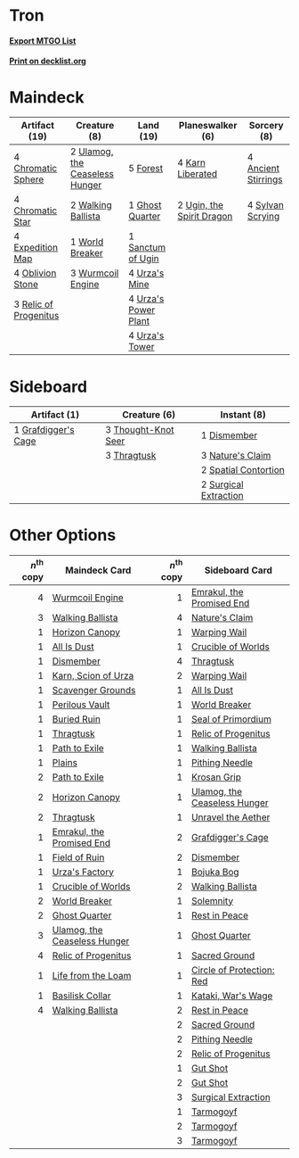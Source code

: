 # Tron

#### [Export MTGO List](../collection/Tron/Tron.txt)
#### [Print on decklist.org](http://decklist.org/?deckmain=4%09Ancient%20Stirrings%0A4%09Chromatic%20Sphere%0A4%09Chromatic%20Star%0A4%09Expedition%20Map%0A5%09Forest%0A1%09Ghost%20Quarter%0A4%09Karn%20Liberated%0A4%09Oblivion%20Stone%0A3%09Relic%20of%20Progenitus%0A1%09Sanctum%20of%20Ugin%0A4%09Sylvan%20Scrying%0A2%09Ugin,%20the%20Spirit%20Dragon%0A2%09Ulamog,%20the%20Ceaseless%20Hunger%0A4%09Urza's%20Mine%0A4%09Urza's%20Power%20Plant%0A4%09Urza's%20Tower%0A2%09Walking%20Ballista%0A1%09World%20Breaker%0A3%09Wurmcoil%20Engine&deckside=1%09Dismember%0A1%09Grafdigger's%20Cage%0A3%09Nature's%20Claim%0A2%09Spatial%20Contortion%0A2%09Surgical%20Extraction%0A3%09Thought-Knot%20Seer%0A3%09Thragtusk)
# Maindeck

|                                         Artifact (19)                                          |                                              Creature (8)                                               |                                          Land (19)                                          |                                          Planeswalker (6)                                          |                                         Sorcery (8)                                          |
|------------------------------------------------------------------------------------------------|---------------------------------------------------------------------------------------------------------|---------------------------------------------------------------------------------------------|----------------------------------------------------------------------------------------------------|----------------------------------------------------------------------------------------------|
|4 [Chromatic Sphere](http://gatherer.wizards.com/Pages/Card/Details.aspx?multiverseid=23230)    |2 [Ulamog, the Ceaseless Hunger](http://gatherer.wizards.com/Pages/Card/Details.aspx?multiverseid=402079)|5 [Forest](http://gatherer.wizards.com/Pages/Card/Details.aspx?multiverseid=439860)          |4 [Karn Liberated](http://gatherer.wizards.com/Pages/Card/Details.aspx?multiverseid=397828)         |4 [Ancient Stirrings](http://gatherer.wizards.com/Pages/Card/Details.aspx?multiverseid=442148)|
|4 [Chromatic Star](http://gatherer.wizards.com/Pages/Card/Details.aspx?multiverseid=135279)     |2 [Walking Ballista](http://gatherer.wizards.com/Pages/Card/Details.aspx?multiverseid=423848)            |1 [Ghost Quarter](http://gatherer.wizards.com/Pages/Card/Details.aspx?multiverseid=389534)   |2 [Ugin, the Spirit Dragon](http://gatherer.wizards.com/Pages/Card/Details.aspx?multiverseid=391948)|4 [Sylvan Scrying](http://gatherer.wizards.com/Pages/Card/Details.aspx?multiverseid=130513)   |
|4 [Expedition Map](http://gatherer.wizards.com/Pages/Card/Details.aspx?multiverseid=397742)     |1 [World Breaker](http://gatherer.wizards.com/Pages/Card/Details.aspx?multiverseid=407636)               |1 [Sanctum of Ugin](http://gatherer.wizards.com/Pages/Card/Details.aspx?multiverseid=402022) |                                                                                                    |                                                                                              |
|4 [Oblivion Stone](http://gatherer.wizards.com/Pages/Card/Details.aspx?multiverseid=446941)     |3 [Wurmcoil Engine](http://gatherer.wizards.com/Pages/Card/Details.aspx?multiverseid=389756)             |4 [Urza's Mine](http://gatherer.wizards.com/Pages/Card/Details.aspx?multiverseid=4192)       |                                                                                                    |                                                                                              |
|3 [Relic of Progenitus](http://gatherer.wizards.com/Pages/Card/Details.aspx?multiverseid=174824)|                                                                                                         |4 [Urza's Power Plant](http://gatherer.wizards.com/Pages/Card/Details.aspx?multiverseid=4193)|                                                                                                    |                                                                                              |
|                                                                                                |                                                                                                         |4 [Urza's Tower](http://gatherer.wizards.com/Pages/Card/Details.aspx?multiverseid=4194)      |                                                                                                    |                                                                                              |


# Sideboard

|                                         Artifact (1)                                         |                                         Creature (6)                                         |                                          Instant (8)                                           |
|----------------------------------------------------------------------------------------------|----------------------------------------------------------------------------------------------|------------------------------------------------------------------------------------------------|
|1 [Grafdigger's Cage](http://gatherer.wizards.com/Pages/Card/Details.aspx?multiverseid=278452)|3 [Thought-Knot Seer](http://gatherer.wizards.com/Pages/Card/Details.aspx?multiverseid=407519)|1 [Dismember](http://gatherer.wizards.com/Pages/Card/Details.aspx?multiverseid=382182)          |
|                                                                                              |3 [Thragtusk](http://gatherer.wizards.com/Pages/Card/Details.aspx?multiverseid=430614)        |3 [Nature's Claim](http://gatherer.wizards.com/Pages/Card/Details.aspx?multiverseid=382316)     |
|                                                                                              |                                                                                              |2 [Spatial Contortion](http://gatherer.wizards.com/Pages/Card/Details.aspx?multiverseid=407518) |
|                                                                                              |                                                                                              |2 [Surgical Extraction](http://gatherer.wizards.com/Pages/Card/Details.aspx?multiverseid=397706)|


# Other Options

|*n*<sup>th</sup> copy|                                             Maindeck Card                                             |*n*<sup>th</sup> copy|                                            Sideboard Card                                             |
|--------------------:|-------------------------------------------------------------------------------------------------------|--------------------:|-------------------------------------------------------------------------------------------------------|
|                    4|[Wurmcoil Engine](http://gatherer.wizards.com/Pages/Card/Details.aspx?multiverseid=389756)             |                    1|[Emrakul, the Promised End](http://gatherer.wizards.com/Pages/Card/Details.aspx?multiverseid=414295)   |
|                    3|[Walking Ballista](http://gatherer.wizards.com/Pages/Card/Details.aspx?multiverseid=423848)            |                    4|[Nature's Claim](http://gatherer.wizards.com/Pages/Card/Details.aspx?multiverseid=382316)              |
|                    1|[Horizon Canopy](http://gatherer.wizards.com/Pages/Card/Details.aspx?multiverseid=409571)              |                    1|[Warping Wail](http://gatherer.wizards.com/Pages/Card/Details.aspx?multiverseid=407522)                |
|                    1|[All Is Dust](http://gatherer.wizards.com/Pages/Card/Details.aspx?multiverseid=397750)                 |                    1|[Crucible of Worlds](http://gatherer.wizards.com/Pages/Card/Details.aspx?multiverseid=129480)          |
|                    1|[Dismember](http://gatherer.wizards.com/Pages/Card/Details.aspx?multiverseid=382182)                   |                    4|[Thragtusk](http://gatherer.wizards.com/Pages/Card/Details.aspx?multiverseid=430614)                   |
|                    1|[Karn, Scion of Urza](http://gatherer.wizards.com/Pages/Card/Details.aspx?multiverseid=442889)         |                    2|[Warping Wail](http://gatherer.wizards.com/Pages/Card/Details.aspx?multiverseid=407522)                |
|                    1|[Scavenger Grounds](http://gatherer.wizards.com/Pages/Card/Details.aspx?multiverseid=430871)           |                    1|[All Is Dust](http://gatherer.wizards.com/Pages/Card/Details.aspx?multiverseid=397750)                 |
|                    1|[Perilous Vault](http://gatherer.wizards.com/Pages/Card/Details.aspx?multiverseid=383342)              |                    1|[World Breaker](http://gatherer.wizards.com/Pages/Card/Details.aspx?multiverseid=407636)               |
|                    1|[Buried Ruin](http://gatherer.wizards.com/Pages/Card/Details.aspx?multiverseid=389453)                 |                    1|[Seal of Primordium](http://gatherer.wizards.com/Pages/Card/Details.aspx?multiverseid=425960)          |
|                    1|[Thragtusk](http://gatherer.wizards.com/Pages/Card/Details.aspx?multiverseid=430614)                   |                    1|[Relic of Progenitus](http://gatherer.wizards.com/Pages/Card/Details.aspx?multiverseid=174824)         |
|                    1|[Path to Exile](http://gatherer.wizards.com/Pages/Card/Details.aspx?multiverseid=220511)               |                    1|[Walking Ballista](http://gatherer.wizards.com/Pages/Card/Details.aspx?multiverseid=423848)            |
|                    1|[Plains](http://gatherer.wizards.com/Pages/Card/Details.aspx?multiverseid=439856)                      |                    1|[Pithing Needle](http://gatherer.wizards.com/Pages/Card/Details.aspx?multiverseid=129526)              |
|                    2|[Path to Exile](http://gatherer.wizards.com/Pages/Card/Details.aspx?multiverseid=220511)               |                    1|[Krosan Grip](http://gatherer.wizards.com/Pages/Card/Details.aspx?multiverseid=376394)                 |
|                    2|[Horizon Canopy](http://gatherer.wizards.com/Pages/Card/Details.aspx?multiverseid=409571)              |                    1|[Ulamog, the Ceaseless Hunger](http://gatherer.wizards.com/Pages/Card/Details.aspx?multiverseid=402079)|
|                    2|[Thragtusk](http://gatherer.wizards.com/Pages/Card/Details.aspx?multiverseid=430614)                   |                    1|[Unravel the Aether](http://gatherer.wizards.com/Pages/Card/Details.aspx?multiverseid=378515)          |
|                    1|[Emrakul, the Promised End](http://gatherer.wizards.com/Pages/Card/Details.aspx?multiverseid=414295)   |                    2|[Grafdigger's Cage](http://gatherer.wizards.com/Pages/Card/Details.aspx?multiverseid=278452)           |
|                    1|[Field of Ruin](http://gatherer.wizards.com/Pages/Card/Details.aspx?multiverseid=435415)               |                    2|[Dismember](http://gatherer.wizards.com/Pages/Card/Details.aspx?multiverseid=382182)                   |
|                    1|[Urza's Factory](http://gatherer.wizards.com/Pages/Card/Details.aspx?multiverseid=376564)              |                    1|[Bojuka Bog](http://gatherer.wizards.com/Pages/Card/Details.aspx?multiverseid=376269)                  |
|                    1|[Crucible of Worlds](http://gatherer.wizards.com/Pages/Card/Details.aspx?multiverseid=129480)          |                    2|[Walking Ballista](http://gatherer.wizards.com/Pages/Card/Details.aspx?multiverseid=423848)            |
|                    2|[World Breaker](http://gatherer.wizards.com/Pages/Card/Details.aspx?multiverseid=407636)               |                    1|[Solemnity](http://gatherer.wizards.com/Pages/Card/Details.aspx?multiverseid=430711)                   |
|                    2|[Ghost Quarter](http://gatherer.wizards.com/Pages/Card/Details.aspx?multiverseid=389534)               |                    1|[Rest in Peace](http://gatherer.wizards.com/Pages/Card/Details.aspx?multiverseid=442021)               |
|                    3|[Ulamog, the Ceaseless Hunger](http://gatherer.wizards.com/Pages/Card/Details.aspx?multiverseid=402079)|                    1|[Ghost Quarter](http://gatherer.wizards.com/Pages/Card/Details.aspx?multiverseid=389534)               |
|                    4|[Relic of Progenitus](http://gatherer.wizards.com/Pages/Card/Details.aspx?multiverseid=174824)         |                    1|[Sacred Ground](http://gatherer.wizards.com/Pages/Card/Details.aspx?multiverseid=25551)                |
|                    1|[Life from the Loam](http://gatherer.wizards.com/Pages/Card/Details.aspx?multiverseid=338409)          |                    1|[Circle of Protection: Red](http://gatherer.wizards.com/Pages/Card/Details.aspx?multiverseid=841)      |
|                    1|[Basilisk Collar](http://gatherer.wizards.com/Pages/Card/Details.aspx?multiverseid=426041)             |                    1|[Kataki, War's Wage](http://gatherer.wizards.com/Pages/Card/Details.aspx?multiverseid=382190)          |
|                    4|[Walking Ballista](http://gatherer.wizards.com/Pages/Card/Details.aspx?multiverseid=423848)            |                    2|[Rest in Peace](http://gatherer.wizards.com/Pages/Card/Details.aspx?multiverseid=442021)               |
|                     |                                                                                                       |                    2|[Sacred Ground](http://gatherer.wizards.com/Pages/Card/Details.aspx?multiverseid=25551)                |
|                     |                                                                                                       |                    2|[Pithing Needle](http://gatherer.wizards.com/Pages/Card/Details.aspx?multiverseid=129526)              |
|                     |                                                                                                       |                    2|[Relic of Progenitus](http://gatherer.wizards.com/Pages/Card/Details.aspx?multiverseid=174824)         |
|                     |                                                                                                       |                    1|[Gut Shot](http://gatherer.wizards.com/Pages/Card/Details.aspx?multiverseid=397673)                    |
|                     |                                                                                                       |                    2|[Gut Shot](http://gatherer.wizards.com/Pages/Card/Details.aspx?multiverseid=397673)                    |
|                     |                                                                                                       |                    3|[Surgical Extraction](http://gatherer.wizards.com/Pages/Card/Details.aspx?multiverseid=397706)         |
|                     |                                                                                                       |                    1|[Tarmogoyf](http://gatherer.wizards.com/Pages/Card/Details.aspx?multiverseid=136142)                   |
|                     |                                                                                                       |                    2|[Tarmogoyf](http://gatherer.wizards.com/Pages/Card/Details.aspx?multiverseid=136142)                   |
|                     |                                                                                                       |                    3|[Tarmogoyf](http://gatherer.wizards.com/Pages/Card/Details.aspx?multiverseid=136142)                   |

